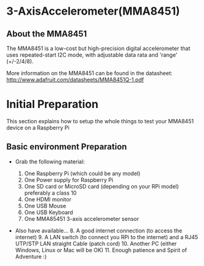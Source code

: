 # 3-AxisAccelerometer(MMA8451)
## About the MMA8451 ##

The MMA8451 is a low-cost but high-precision digital accelerometer that uses repeated-start I2C mode, with adjustable data rata and 'range' (+/-2/4/8).

More information on the MMA8451 can be found in the datasheet: http://www.adafruit.com/datasheets/MMA8451Q-1.pdf

# Initial Preparation
This section explains how to setup the whole things to test your MMA8451 device on a Raspberry Pi

## Basic environment Preparation
* Grab the following material:
    1. One Raspberry Pi (which could be any model)
    2. One Power supply for Raspberry Pi
    3. One SD card or MicroSD card (depending on your RPi model) preferably a class 10
    4. One HDMI monitor
    5. One USB Mouse
    6. One USB Keyboard
    7. One MMA85451 3-axis accelerometer sensor

* Also have available...
    8. A good internet connection (to access the internet)
    9. A LAN switch (to connect you RPi to the internet) and a RJ45 UTP/STP LAN straight Cable (patch cord)
    10. Another PC (either Windows, Linux or Mac will be OK)
    11. Enough patience and Spirit of Adventure :)
